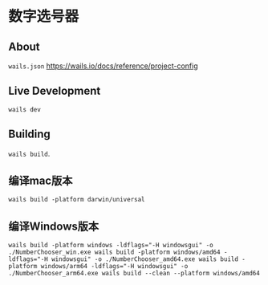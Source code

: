 # 数字选号器


## About

`wails.json`
https://wails.io/docs/reference/project-config

## Live Development
`wails dev`

## Building

`wails build`.

## 编译mac版本
`
wails build -platform darwin/universal
`
## 编译Windows版本
`
wails build -platform windows -ldflags="-H windowsgui" -o ./NumberChooser_win.exe
wails build -platform windows/amd64 -ldflags="-H windowsgui" -o ./NumberChooser_amd64.exe
wails build -platform windows/arm64 -ldflags="-H windowsgui" -o ./NumberChooser_arm64.exe
wails build --clean --platform windows/amd64
`